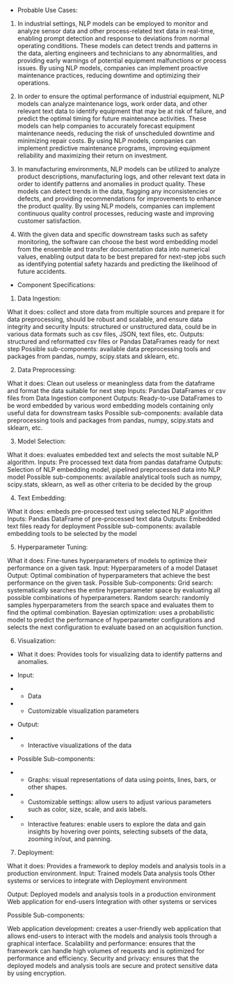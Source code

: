 - Probable Use Cases:

1. In industrial settings, NLP models can be employed to monitor and analyze sensor data and other process-related text data in real-time, enabling prompt detection and response to deviations from normal operating conditions. These models can detect trends and patterns in the data, alerting engineers and technicians to any abnormalities, and providing early warnings of potential equipment malfunctions or process issues. By using NLP models, companies can implement proactive maintenance practices, reducing downtime and optimizing their operations.

2. In order to ensure the optimal performance of industrial equipment, NLP models can analyze maintenance logs, work order data, and other relevant text data to identify equipment that may be at risk of failure, and predict the optimal timing for future maintenance activities. These models can help companies to accurately forecast equipment maintenance needs, reducing the risk of unscheduled downtime and minimizing repair costs. By using NLP models, companies can implement predictive maintenance programs, improving equipment reliability and maximizing their return on investment.

3. In manufacturing environments, NLP models can be utilized to analyze product descriptions, manufacturing logs, and other relevant text data in order to identify patterns and anomalies in product quality. These models can detect trends in the data, flagging any inconsistencies or defects, and providing recommendations for improvements to enhance the product quality. By using NLP models, companies can implement continuous quality control processes, reducing waste and improving customer satisfaction.

4. With the given data and specific downstream tasks such as safety monitoring, the software can choose the best word embedding model from the ensemble and transfer documentation data into numerical values, enabling output data to be best prepared for next-step jobs such as identifying potential safety hazards and predicting the likelihood of future accidents.

- Component Specifications:

1. Data Ingestion:

What it does: collect and store data from multiple sources and prepare it for data preprocessing, should be robust and scalable, and ensure data integrity and security
Inputs: structured or unstructured data, could be in various data formats such as csv files, JSON, text files, etc.
Outputs: structured and reformatted csv files or Pandas DataFrames ready for next step
Possible sub-components: available data preprocessing tools and packages from pandas, numpy, scipy.stats and sklearn, etc.

2. Data Preprocessing:

What it does: Clean out useless or meaningless data from the dataframe and format the data suitable for next step
Inputs: Pandas DataFrames or csv files from Data Ingestion component
Outputs: Ready-to-use DataFrames to be word embedded by various word embedding models containing only useful data for downstream tasks
Possible sub-components: available data preprocessing tools and packages from pandas, numpy, scipy.stats and sklearn, etc.

3. Model Selection:

What it does: evaluates embedded text and selects the most suitable NLP algorithm. 
Inputs: Pre processed text data from pandas dataframe
Outputs: Selection of NLP embedding model, pipelined preprocessed data into NLP model
Possible sub-components: available analytical tools such as numpy, scipy.stats, sklearn, as well as other criteria to be decided by the group

4. Text Embedding:

What it does: embeds pre-processed text using selected NLP algorithm
Inputs: Pandas DataFrame of pre-processed text data
Outputs: Embedded text files ready for deployment
Possible sub-components: available embedding tools to be selected by the model



5. Hyperparameter Tuning:

What it does: Fine-tunes hyperparameters of models to optimize their performance on a given task.
Input:
Hyperparameters of a model
Dataset
Output:
Optimal combination of hyperparameters that achieve the best performance on the given task.
Possible Sub-components:
Grid search: systematically searches the entire hyperparameter space by evaluating all possible combinations of hyperparameters.
Random search: randomly samples hyperparameters from the search space and evaluates them to find the optimal combination.
Bayesian optimization: uses a probabilistic model to predict the performance of hyperparameter configurations and selects the next configuration to evaluate based on an acquisition function.


6. Visualization:

- What it does: Provides tools for visualizing data to identify patterns and anomalies.
- Input:
- - Data
- - Customizable visualization parameters

- Output:
- - Interactive visualizations of the data
- Possible Sub-components:
- - Graphs: visual representations of data using points, lines, bars, or other shapes.
- - Customizable settings: allow users to adjust various parameters such as color, size, scale, and axis labels.
- - Interactive features: enable users to explore the data and gain insights by hovering over points, selecting subsets of the data, zooming in/out, and panning.



7. Deployment:

What it does: Provides a framework to deploy models and analysis tools in a production environment.
Input:
Trained models
Data analysis tools
Other systems or services to integrate with
Deployment environment

Output:
Deployed models and analysis tools in a production environment
Web application for end-users
Integration with other systems or services

Possible Sub-components:

Web application development: creates a user-friendly web application that allows end-users to interact with the models and analysis tools through a graphical interface.
Scalability and performance: ensures that the framework can handle high volumes of requests and is optimized for performance and efficiency.
Security and privacy: ensures that the deployed models and analysis tools are secure and protect sensitive data by using encryption.
